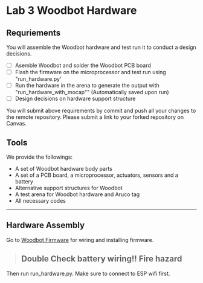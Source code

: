# Lab 3 Woodbot Hardware


## Requriements
You will assemble the Woodbot hardware and test run it to conduct a design decisions. 

- [ ] Asemble Woodbot and solder the Woodbot PCB board 
- [ ] Flash the firmware on the microprocessor and test run using "run_hardware.py'
- [ ] Run the hardware in the arena to generate the output with "run_hardware_with_mocap"" (Automatically saved upon run)
- [ ] Design decisions on hardware support structure

You will submit above requirements by commit and push all your changes to the remote repository. 
Please submit a link to your forked repository on Canvas.


## Tools
We provide the followings:
- A set of Woodbot hardware body parts
- A set of a PCB board, a microprocessor, actuators, sensors and a battery 
- Alternative support structures for Woodbot
- A test arena for Woodbot hardware and Aruco tag
- All necessary codes

***


## Hardware Assembly
Go to [Woodbot Firmware](https://git.uclalemur.com/capstone/lab/paperbot) for wiring and installing firmware.

>## Double Check battery wiring!! Fire hazard
 
Then run run_hardware.py. Make sure to connect to ESP wifi first.


